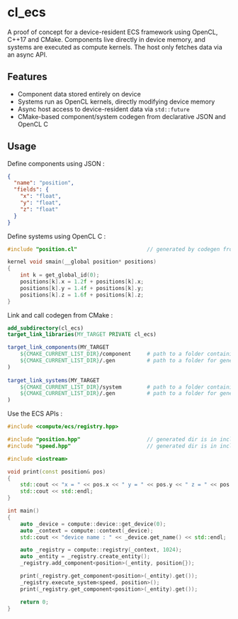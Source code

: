 # cl_ecs

A proof of concept for a device-resident ECS framework using OpenCL, C++17 and CMake. Components live directly in device memory, and systems are executed as compute kernels. The host only fetches data via an async API.

## Features

- Component data stored entirely on device
- Systems run as OpenCL kernels, directly modifying device memory
- Async host access to device-resident data via `std::future`
- CMake-based component/system codegen from declarative JSON and OpenCL C

## Usage

Define components using JSON :

```json
{
  "name": "position",
  "fields": {
    "x": "float",
    "y": "float",
    "z": "float"
  }
}
```

Define systems using OpenCL C :

```c++
#include "position.cl"                      // generated by codegen from JSON

kernel void smain(__global position* positions)
{
    int k = get_global_id(0);
    positions[k].x = 1.2f + positions[k].x;
    positions[k].y = 1.4f + positions[k].y;
    positions[k].z = 1.6f + positions[k].z;
}
```

Link and call codegen from CMake :

```cmake
add_subdirectory(cl_ecs)
target_link_libraries(MY_TARGET PRIVATE cl_ecs)

target_link_components(MY_TARGET
    ${CMAKE_CURRENT_LIST_DIR}/component     # path to a folder containing components as JSON
    ${CMAKE_CURRENT_LIST_DIR}/.gen          # path to a folder for generated components
)
    
target_link_systems(MY_TARGET  
    ${CMAKE_CURRENT_LIST_DIR}/system        # path to a folder containing systems as OpenCL C
    ${CMAKE_CURRENT_LIST_DIR}/.gen          # path to a folder for generated systems
)

```

Use the ECS APIs :

```c++
#include <compute/ecs/registry.hpp>

#include "position.hpp"                     // generated dir is in included dirs
#include "speed.hpp"                        // generated dir is in included dirs

#include <iostream>

void print(const position& pos)
{
    std::cout << "x = " << pos.x << " y = " << pos.y << " z = " << pos.z;
    std::cout << std::endl;
}

int main()
{
    auto _device = compute::device::get_device(0);
    auto _context = compute::context(_device);
    std::cout << "device name : " << _device.get_name() << std::endl;

    auto _registry = compute::registry(_context, 1024);
    auto _entity = _registry.create_entity();
    _registry.add_component<position>(_entity, position{});

    print(_registry.get_component<position>(_entity).get());
    _registry.execute_system<speed, position>();
    print(_registry.get_component<position>(_entity).get());

    return 0;
}
```
